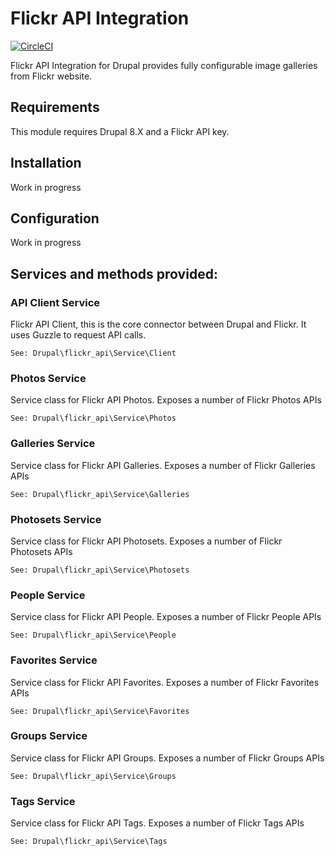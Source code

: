 # Flickr API Integration
[![CircleCI](https://circleci.com/gh/dakkusingh/flickr_api.svg?style=svg)](https://circleci.com/gh/dakkusingh/flickr_api)

Flickr API Integration for Drupal provides fully configurable 
image galleries from Flickr website.

## Requirements
This module requires Drupal 8.X and a Flickr API key.

## Installation
Work in progress

## Configuration
Work in progress

## Services and methods provided:

### API Client Service
Flickr API Client, this is the core connector between Drupal and 
Flickr. It uses Guzzle to request API calls.

`See: Drupal\flickr_api\Service\Client`

### Photos Service
Service class for Flickr API Photos. 
Exposes a number of Flickr Photos APIs

`See: Drupal\flickr_api\Service\Photos`

### Galleries Service
Service class for Flickr API Galleries. 
Exposes a number of Flickr Galleries APIs

`See: Drupal\flickr_api\Service\Galleries`

### Photosets Service
Service class for Flickr API Photosets. 
Exposes a number of Flickr Photosets APIs

`See: Drupal\flickr_api\Service\Photosets`

### People Service
Service class for Flickr API People. 
Exposes a number of Flickr People APIs

`See: Drupal\flickr_api\Service\People`

### Favorites Service
Service class for Flickr API Favorites. 
Exposes a number of Flickr Favorites APIs

`See: Drupal\flickr_api\Service\Favorites`

### Groups Service
Service class for Flickr API Groups. 
Exposes a number of Flickr Groups APIs

`See: Drupal\flickr_api\Service\Groups`

### Tags Service
Service class for Flickr API Tags. 
Exposes a number of Flickr Tags APIs

`See: Drupal\flickr_api\Service\Tags`
